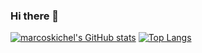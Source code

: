 ### Hi there 👋
  
[![marcoskichel's GitHub stats](https://github-readme-stats.vercel.app/api?username=marcoskichel&count_private=true&show_icons=true&theme=dracula&layout=compact)](https://github.com/marcoskichel/github-readme-stats) [![Top Langs](https://github-readme-stats.vercel.app/api/top-langs/?username=marcoskichel&theme=dracula)](https://github.com/marcoskichel/github-readme-stats)
